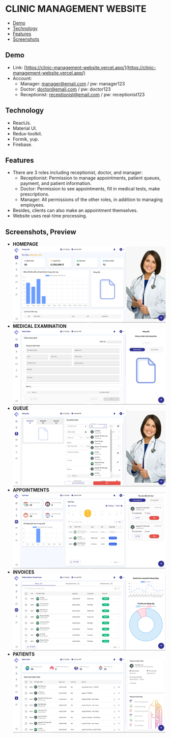 # CLINIC MANAGEMENT WEBSITE

-   [Demo](#demo)
-   [Technology](#technology)
-   [Features](#features)
-   [Screenshots](#screenshots-preview)

## Demo

-   Link: [https://clinic-management-website.vercel.app/](https://clinic-management-website.vercel.app/)
-   Account:
    -   Manager: manager@email.com / pw: manager123
    -   Doctor: doctor@email.com / pw: doctor123
    -   Receptionist: receptionist@email.com / pw: receptionist123

## Technology

-   ReactJs.
-   Material UI.
-   Redux-toolkit.
-   Formik, yup.
-   Firebase.

## Features

-   There are 3 roles including receptionist, doctor, and manager:
    -   Receptionist: Permission to manage appointments, patient queues, payment, and patient information.
    -   Doctor: Permission to see appointments, fill in medical tests, make prescriptions.
    -   Manager: All permissions of the other roles, in addition to managing employees.
-   Besides, clients can also make an appointment themselves.
-   Website uses real-time processing.

## Screenshots, Preview

-   **HOMEPAGE**
    ![Screenshot 1](./screenshots/screenshot1.png)
-   **MEDICAL EXAMINATION**
    ![Screenshot 2](./screenshots/screenshot2.png)
-   **QUEUE**
    ![Screenshot 3](./screenshots/screenshot3.png)
-   **APPOINTMENTS**
    ![Screenshot 4](./screenshots/screenshot4.png)
-   **INVOICES**
    ![Screenshot 5](./screenshots/screenshot5.png)
-   **PATIENTS**
    ![Screenshot 6](./screenshots/screenshot6.png)
